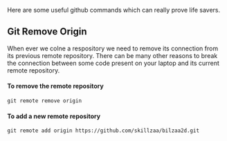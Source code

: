 
Here are some useful github commands which can really prove life savers.

## Git Remove Origin
When ever we colne a respository we need to remove its connection from its previous remote repository.
There can be many other reasons to break the connection between some code present on your laptop and its current remote repository.

#### To remove the remote repository 
```
git remote remove origin
```
#### To add a new remote repository 
```
git remote add origin https://github.com/skillzaa/bilzaa2d.git
```
